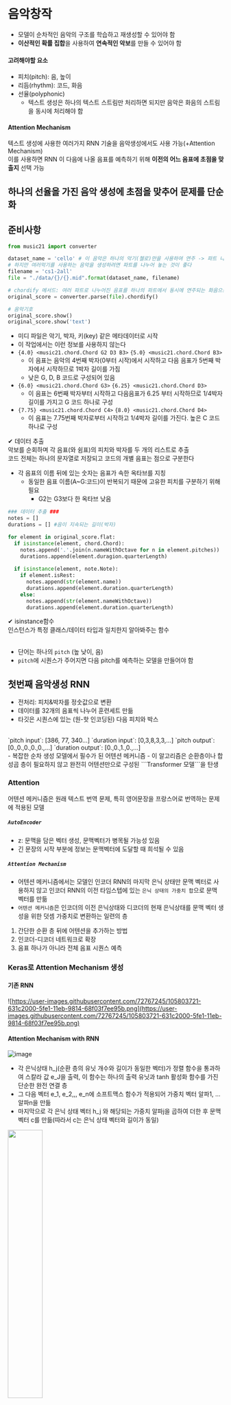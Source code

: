 # 음악창작
- 모델이 순차적인 음악의 구조를 학습하고 재생성할 수 있어야 함
- **이산적인 확률 집합**을 사용하여 **연속적인 악보**를 만들 수 있어야 함
#### 고려해야할 요소
- 피치(pitch): 음, 높이
- 리듬(rhythm): 코드, 화음
- 선율(polyphonic)
  - 텍스트 생성은 하나의 텍스트 스트림만 처리하면 되지만 음악은 화음의 스트림을 동시에 처리해야 함
#### Attention Mechanism
텍스트 생성에 사용한 여러가지 RNN 기술을 음악생성에서도 사용 가능(+Attention Mechanism)  
이를 사용하면 RNN 이 다음에 나올 음표를 예측하기 위해 **이전의 어느 음표에 초점을 맞출지** 선택 가능

## 하나의 선율을 가진 음악 생성에 초점을 맞추어 문제를 단순화

## 준비사항
```python
from music21 import converter

dataset_name = 'cello' # 이 음악은 하나의 악기(첼로)만을 사용하여 연주 -> 파트 나눌 필요 없음
# 하지만 여러악기를 사용하는 음악을 생성하려면 파트를 나누어 놓는 것이 좋다
filename = 'cs1-2all'
file = "./data/{}/{}.mid".format(dataset_name, filename)

# chordify 메서드: 여러 파트로 나누어진 음표를 하나의 파트에서 동시에 연주되는 화음으로 압축
original_score = converter.parse(file).chordify() 
```
```python
# 음악기호
original_score.show()
original_score.show('text')
```
- 미디 파일은 악기, 박자, 키(key) 같은 메타데이터로 시작
- 이 작업에서는 이런 정보를 사용하지 않는다
- `{4.0} <music21.chord.Chord G2 D3 B3>` `{5.0} <music21.chord.Chord B3>`
  - 이 음표는 음악의 4번째 박자(0부터 시작)에서 시작하고 다음 음표가 5번째 박자에서 시작하므로 1박자 길이를 가짐
  - 낮은 G, D, B 코드로 구성되어 있음 
- `{6.0} <music21.chord.Chord G3>` `{6.25} <music21.chord.Chord D3>`
  - 이 음표는 6번째 박자부터 시작하고 다음음표가 6.25 부터 시작하므로 1/4박자 길이를 가지고 G 코드 하나로 구성
- `{7.75} <music21.chord.Chord C4>` `{8.0} <music21.chord.Chord D4>`
  - 이 음표는 7.75번째 박자로부터 시작하고 1/4박자 길이를 가진다. 높은 C 코드 하나로 구성

✔ 데이터 추출  
악보를 순회하며 각 음표(와 쉼표)의 피치와 박자를 두 개의 리스트로 추출  
코드 전체는 하나의 문자열로 저장되고 코드의 개별 음표는 점으로 구분한다  
- 각 음표의 이름 뒤에 있는 숫자는 음표가 속한 옥타브를 지칭  
  - 동일한 음표 이름(A~G:코드)이 반복되기 때문에 고유한 피치를 구분하기 위해 필요  
    - G2는 G3보다 한 옥타브 낮음

```python
### 데이터 추출 ###
notes = []
durations = [] #음이 지속되는 길이(박자)

for element in original_score.flat:
  if isinstance(element, chord.Chord):
    notes.append('.'.join(n.nameWithOctave for n in element.pitches))
    durations.append(element.duragion.quarterLength)
    
  if isinstance(element, note.Note):
    if element.isRest:
      notes.append(str(element.name))
      durations.append(element.duration.quarterLength)
    else:
      notes.append(str(element.nameWithOctave))
      durations.append(element.duration.quarterLength)
```
✔ isinstance함수  
인스턴스가 특정 클래스/데이터 타입과 일치한지 알아봐주는 함수  
<br>
- 단어는 하나의 ```pitch``` (높 낮이, 음)
- ```pitch```에 시퀀스가 주어지면 다음 pitch를 예측하는 모델을 만들어야 함
## 첫번째 음악생성 RNN
- 전처리: 피치&박자를 정숫값으로 변환
- 데이터를 32개의 음표씩 나누어 훈련세트 만듦
- 타깃은 시퀀스에 있는 (원-핫 인코딩된) 다음 피치와 박스  
<br>
`pitch input`: [386, 77, 340...]  
`duration input`: [0,3,8,3,3,...]  
`pitch output`: [0.,0.,0.,0.,0.,...]    
`duration output`: [0.,0.,1.,0.,...]  
<br>
- 복잡한 순차 생성 모델에서 필수가 된 어텐션 메커니즘
- 이 알고리즘은 순환층이나 합성곱 층이 필요하지 않고 완전히 어텐션만으로 구성된 ```Transformer 모델```을 탄생


### Attention
어텐션 메커니즘은 원래 텍스트 번역 문제, 특히 영어문장을 프랑스어로 번역하는 문제에 적용된 모델
##### `AutoEncoder`  
- z: 문맥을 담은 벡터 생성, 문맥벡터가 병목될 가능성 있음
- 긴 문장의 시작 부분에 정보는 문맥벡터에 도달할 때 희석될 수 있음  
##### `Attention Mechanism`
- 어텐션 메커니즘에서는 모델인 인코더 RNN의 마지막 은닉 상태만 문맥 벡터로 사용하지 않고 인코더 RNN의 이전 타임스텝에 있는 ```은닉 상태의 가중치 합```으로 문맥 벡터를 만듦
- ```어텐션 메커니즘```은 인코더의 이전 은닉상태와 디코더의 현재 은닉상태를 문맥 벡터 생성을 위한 덧셈 가중치로 변환하는 일련의 층  
  
1. 간단한 순환 층 뒤에 어텐션을 추가하는 방법    
2. 인코더-디코더 네트워크로 확장  
3. 음표 하나가 아니라 전체 음표 시퀀스 예측  

### Keras로 Attention Mechanism 생성
#### 기존 RNN
![https://user-images.githubusercontent.com/72767245/105803721-631c2000-5fe1-11eb-9814-68f03f7ee95b.png](https://user-images.githubusercontent.com/72767245/105803721-631c2000-5fe1-11eb-9814-68f03f7ee95b.png)

#### Attention Mechanism with RNN
![image](https://user-images.githubusercontent.com/72767245/105805793-1edf4e80-5fe6-11eb-95a1-7550fc9dca4c.png)


- 각 은닉상태 h_j(순환 층의 유닛 개수와 길이가 동일한 벡터)가 정렬 함수을 통과하여 스칼라 값 e_J을 출력, 이 함수는 하나의 출력 유닛과 tanh 활성화 함수를 가진 단순한 완전 연결 층
- 그 다음 벡터 e_1, e_2,,, e_n에 소프트맥스 함수가 적용되어 가중치 벡터 알파1, ... 알파n을 만듦
- 마지막으로 각 은닉 상태 벡터 h_j 와 해당되는 가중치 알파j을 곱하여 더한 후 문맥 벡터 c를 만듦(따라서 c는 은닉 상태 벡터와 길이가 동일) 
<img src = "https://user-images.githubusercontent.com/72767245/105804022-1553e780-5fe2-11eb-83c8-153d2229bd70.png" width = 40%>

```python
# input이 두개임 (음표이름과, 박자에 대한 시퀀스)
# 어텐션 메커니즘은 입력의 길이가 고정될 필요 없음
notes_in = Input(shape = (None,))
durations_in = Input(shape = (None,))

# Embedding층은 음표 이름과 박자에 대한 정숫값을 벡터로 변환
x1 = Embedding(n_notes, embed_size)(notes_in) # (None, None, 100)
x2 = Embedding(n_duration, embed_size)(durations_in) # (None, None, 100)

# 이 벡터는 하나의 긴 벡터로 연결되어 순환층의 입력으로 사용
x = Concatenate()([x1,x2])  # (None, None, 200)

# 두개의 적층 LSTM 층을 사용
# 마지막 은닉상태만이 아니라 전체 은닉 상태의 시퀀스를 다음 층에 전달하기 위해 return_sequences 매개변수는 True
x = LSTM(rnn_units, return_sequences = True)(x) # (None, None, 256)
x = LSTM(rnn_units, return_sequences = True)(x) # (None, None, 256)

# 정렬 함수는 하나의 출력 유닛과 tanh 활성화 함수를 가진 단순한 Dense 층
# Reshape 층을 사용해 출력을 하나의 벡터로 펼침 
# 이 벡터의 길이는 입력 시퀀스의 길이(seq_len)과 동일
e = Dense(1, activation = 'tanh')(x)  # (None, None, 1)
# 배치 차원을 제외한 나머지 크기를 바꾸어줌
e = Reshape([-1])(e) # (None, None)

# 정렬된 값에 소프트맥스 함수를 적용하여 가중치를 계산
alpha = Activation('softmax')(e)  # (None, None)

# 은닉 상태의 가중치 합을 얻기 위해 RepeatVector층으로 이 가중치를 rnn_units 번 복사해 [rnn_units, seq_len] 크기의 행렬 만듦 
# permute : 전치 [seq_len, rnn_units]
c = Permute([2,1])(RepeatVector(rnn_units)(alpha))  # (None, 256, None) > (None, None, 256)
# 이 행렬과 마지막 LSTM 층의 은닉상태와 원소별 곱셈을 수행 , 크기: [seq_len, rnn_units]
c = Multiply()([x,c]) # [ (None, None, 256), (None, None, 256) ] > (None, None, 256)
# Lambda 층을 사용하여 seq_len축을 따라 더하여 rnn_units 길이의 문맥벡터 만듦
c = Lambda(lambda xin: K.sum(xin, axis = 1), output_shape = (rnn_units, ))(c) # (None, 256)

# 이 네트워크의 출력은 두 개, 하나는 다음 음표 이름, 하나는 다음 음표의 길이
notes_out = Dense(n_notes, activation = 'softmax', name = 'pitch')(c) # (None, 387)
durations_out = Dense(n_durations, activation = 'softmax', name = 'duration')(c) # (None, 18)

# 최종 모델은 이전 음표 이름과 박자를 입력으로 받고 다음 음표 이름과 박자에 대한 분포를 출력
model = Model([notes_in, durations_in], [notes_out, durations_out])

# 네트워크가 순환 층의 은닉 상태에 어떻게 가중치를 부여하는지 알아보기 위해 alpha 벡터를 출력하는 모델을 만듦
att_model  = Model([notes_in, durations_in], alpha)

# 음표 이름과 박자 출력은 모두 다중 분류 문제이므로 categorical_crossentropy을 사용하여 모델을 컴파일
opti= RMSprop(lr = 0.001)
model.compile(loss = ['categorical_crossentropy', 'categorical_crossentropy'], optimizer = opti)
```

### Attention을 사용한 RNN 분석

### 인코더-디코더 네트워크의 Attention
